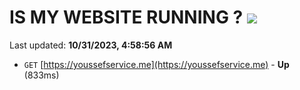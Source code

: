 # IS MY WEBSITE RUNNING ? [![](https://img.shields.io/static/v1?label=Sponsor&message=%E2%9D%A4&logo=GitHub&color=%23fe8e86)](https://github.com/sponsors/<username>)

Last updated: **10/31/2023, 4:58:56 AM**

- `GET` [https://youssefservice.me](https://youssefservice.me) - **Up** (833ms)
